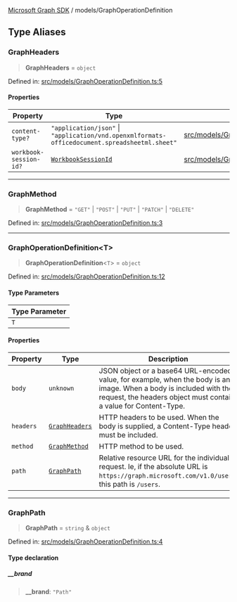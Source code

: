 [Microsoft Graph SDK](../README.md) / models/GraphOperationDefinition

## Type Aliases

### GraphHeaders

> **GraphHeaders** = `object`

Defined in: [src/models/GraphOperationDefinition.ts:5](https://github.com/Future-Secure-AI/microsoft-graph/blob/main/src/models/GraphOperationDefinition.ts#L5)

#### Properties

| Property | Type | Defined in |
| ------ | ------ | ------ |
| <a id="content-type"></a> `content-type?` | `"application/json"` \| `"application/vnd.openxmlformats-officedocument.spreadsheetml.sheet"` | [src/models/GraphOperationDefinition.ts:7](https://github.com/Future-Secure-AI/microsoft-graph/blob/main/src/models/GraphOperationDefinition.ts#L7) |
| <a id="workbook-session-id"></a> `workbook-session-id?` | [`WorkbookSessionId`](WorkbookSessionId.md#workbooksessionid) | [src/models/GraphOperationDefinition.ts:6](https://github.com/Future-Secure-AI/microsoft-graph/blob/main/src/models/GraphOperationDefinition.ts#L6) |

***

### GraphMethod

> **GraphMethod** = `"GET"` \| `"POST"` \| `"PUT"` \| `"PATCH"` \| `"DELETE"`

Defined in: [src/models/GraphOperationDefinition.ts:3](https://github.com/Future-Secure-AI/microsoft-graph/blob/main/src/models/GraphOperationDefinition.ts#L3)

***

### GraphOperationDefinition\<T\>

> **GraphOperationDefinition**\<`T`\> = `object`

Defined in: [src/models/GraphOperationDefinition.ts:12](https://github.com/Future-Secure-AI/microsoft-graph/blob/main/src/models/GraphOperationDefinition.ts#L12)

#### Type Parameters

| Type Parameter |
| ------ |
| `T` |

#### Properties

| Property | Type | Description | Defined in |
| ------ | ------ | ------ | ------ |
| <a id="body"></a> `body` | `unknown` | JSON object or a base64 URL-encoded value, for example, when the body is an image. When a body is included with the request, the headers object must contain a value for Content-Type. | [src/models/GraphOperationDefinition.ts:20](https://github.com/Future-Secure-AI/microsoft-graph/blob/main/src/models/GraphOperationDefinition.ts#L20) |
| <a id="headers"></a> `headers` | [`GraphHeaders`](#graphheaders) | HTTP headers to be used. When the body is supplied, a Content-Type header must be included. | [src/models/GraphOperationDefinition.ts:18](https://github.com/Future-Secure-AI/microsoft-graph/blob/main/src/models/GraphOperationDefinition.ts#L18) |
| <a id="method"></a> `method` | [`GraphMethod`](#graphmethod) | HTTP method to be used. | [src/models/GraphOperationDefinition.ts:14](https://github.com/Future-Secure-AI/microsoft-graph/blob/main/src/models/GraphOperationDefinition.ts#L14) |
| <a id="path"></a> `path` | [`GraphPath`](#graphpath) | Relative resource URL for the individual request. Ie, if the absolute URL is `https://graph.microsoft.com/v1.0/users`, this path is `/users`. | [src/models/GraphOperationDefinition.ts:16](https://github.com/Future-Secure-AI/microsoft-graph/blob/main/src/models/GraphOperationDefinition.ts#L16) |

***

### GraphPath

> **GraphPath** = `string` & `object`

Defined in: [src/models/GraphOperationDefinition.ts:4](https://github.com/Future-Secure-AI/microsoft-graph/blob/main/src/models/GraphOperationDefinition.ts#L4)

#### Type declaration

##### \_\_brand

> **\_\_brand**: `"Path"`
